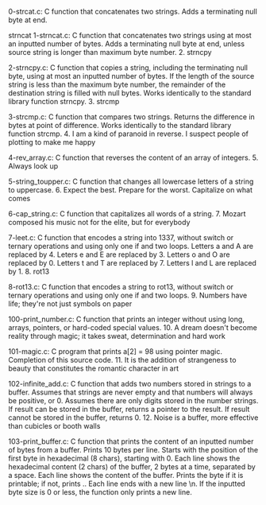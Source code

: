 0-strcat.c: C function that concatenates two strings. Adds a terminating null byte at end.

strncat
1-strncat.c: C function that concatenates two strings using at most an inputted number of bytes. Adds a terminating null byte at end, unless source string is longer than maximum byte number. 2. strncpy

2-strncpy.c: C function that copies a string, including the terminating null byte, using at most an inputted number of bytes. If the length of the source string is less than the maximum byte number, the remainder of the destination string is filled with null bytes. Works identically to the standard library function strncpy. 3. strcmp

3-strcmp.c: C function that compares two strings. Returns the difference in bytes at point of difference. Works identically to the standard library function strcmp. 4. I am a kind of paranoid in reverse. I suspect people of plotting to make me happy

4-rev_array.c: C function that reverses the content of an array of integers. 5. Always look up

5-string_toupper.c: C function that changes all lowercase letters of a string to uppercase. 6. Expect the best. Prepare for the worst. Capitalize on what comes

6-cap_string.c: C function that capitalizes all words of a string. 7. Mozart composed his music not for the elite, but for everybody

7-leet.c: C function that encodes a string into 1337, without switch or ternary operations and using only one if and two loops. Letters a and A are replaced by 4. Leters e and E are replaced by 3. Letters o and O are replaced by 0. Letters t and T are replaced by 7. Letters l and L are replaced by 1. 8. rot13

8-rot13.c: C function that encodes a string to rot13, without switch or ternary operations and using only one if and two loops. 9. Numbers have life; they're not just symbols on paper

100-print_number.c: C function that prints an integer without using long, arrays, pointers, or hard-coded special values. 10. A dream doesn't become reality through magic; it takes sweat, determination and hard work

101-magic.c: C program that prints a[2] = 98 using pointer magic. Completion of this source code. 11. It is the addition of strangeness to beauty that constitutes the romantic character in art

102-infinite_add.c: C function that adds two numbers stored in strings to a buffer. Assumes that strings are never empty and that numbers will always be positive, or 0. Assumes there are only digits stored in the number strings. If result can be stored in the buffer, returns a pointer to the result. If result cannot be stored in the buffer, returns 0. 12. Noise is a buffer, more effective than cubicles or booth walls

103-print_buffer.c: C function that prints the content of an inputted number of bytes from a buffer. Prints 10 bytes per line. Starts with the position of the first byte in hexadecimal (8 chars), starting with 0. Each line shows the hexadecimal content (2 chars) of the buffer, 2 bytes at a time, separated by a space. Each line shows the content of the buffer. Prints the byte if it is printable; if not, prints .. Each line ends with a new line \n. If the inputted byte size is 0 or less, the function only prints a new line.

